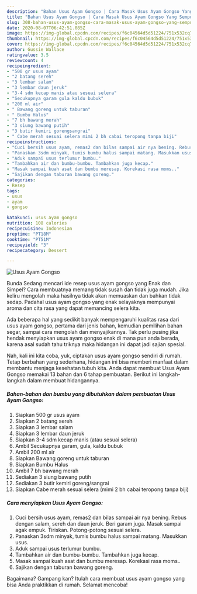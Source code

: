```yaml
---
description: "Bahan Usus Ayam Gongso | Cara Masak Usus Ayam Gongso Yang Sempurna"
title: "Bahan Usus Ayam Gongso | Cara Masak Usus Ayam Gongso Yang Sempurna"
slug: 308-bahan-usus-ayam-gongso-cara-masak-usus-ayam-gongso-yang-sempurna
date: 2020-08-07T06:42:51.085Z
image: https://img-global.cpcdn.com/recipes/f6c04564d5d51224/751x532cq70/usus-ayam-gongso-foto-resep-utama.jpg
thumbnail: https://img-global.cpcdn.com/recipes/f6c04564d5d51224/751x532cq70/usus-ayam-gongso-foto-resep-utama.jpg
cover: https://img-global.cpcdn.com/recipes/f6c04564d5d51224/751x532cq70/usus-ayam-gongso-foto-resep-utama.jpg
author: Gussie Wallace
ratingvalue: 3.5
reviewcount: 4
recipeingredient:
- "500 gr usus ayam"
- "2 batang sereh"
- "3 lembar salam"
- "3 lembar daun jeruk"
- "3-4 sdm kecap manis atau sesuai selera"
- "Secukupnya garam gula kaldu bubuk"
- "200 ml air"
- " Bawang goreng untuk taburan"
- " Bumbu Halus"
- "7 bh bawang merah"
- "3 siung bawang putih"
- "3 butir kemiri gorengsangrai"
- " Cabe merah sesuai selera mimi 2 bh cabai teropong tanpa biji"
recipeinstructions:
- "Cuci bersih usus ayam, remas2 dan bilas sampai air nya bening. Rebus dengan salam, sereh dan daun jeruk. Beri garam juga. Masak sampai agak empuk. Tiriskan. Potong-potong sesuai selera."
- "Panaskan 3sdm minyak, tumis bumbu halus sampai matang. Masukkan usus."
- "Aduk sampai usus terlumur bumbu."
- "Tambahkan air dan bumbu-bumbu. Tambahkan juga kecap."
- "Masak sampai kuah asat dan bumbu meresap. Korekasi rasa moms.."
- "Sajikan dengan taburan bawang goreng."
categories:
- Resep
tags:
- usus
- ayam
- gongso

katakunci: usus ayam gongso 
nutrition: 108 calories
recipecuisine: Indonesian
preptime: "PT18M"
cooktime: "PT51M"
recipeyield: "3"
recipecategory: Dessert

---
```



![Usus Ayam Gongso](https://img-global.cpcdn.com/recipes/f6c04564d5d51224/751x532cq70/usus-ayam-gongso-foto-resep-utama.jpg)

Bunda Sedang mencari ide resep usus ayam gongso yang Enak dan Simpel? Cara membuatnya memang tidak susah dan tidak juga mudah. Jika keliru mengolah maka hasilnya tidak akan memuaskan dan bahkan tidak sedap. Padahal usus ayam gongso yang enak selayaknya mempunyai aroma dan cita rasa yang dapat memancing selera kita.

Ada beberapa hal yang sedikit banyak mempengaruhi kualitas rasa dari usus ayam gongso, pertama dari jenis bahan, kemudian pemilihan bahan segar, sampai cara mengolah dan menyajikannya. Tak perlu pusing jika hendak menyiapkan usus ayam gongso enak di mana pun anda berada, karena asal sudah tahu triknya maka hidangan ini dapat jadi sajian spesial.




Nah, kali ini kita coba, yuk, ciptakan usus ayam gongso sendiri di rumah. Tetap berbahan yang sederhana, hidangan ini bisa memberi manfaat dalam membantu menjaga kesehatan tubuh kita. Anda dapat membuat Usus Ayam Gongso memakai 13 bahan dan 6 tahap pembuatan. Berikut ini langkah-langkah dalam membuat hidangannya.

<!--inarticleads1-->

##### Bahan-bahan dan bumbu yang dibutuhkan dalam pembuatan Usus Ayam Gongso:

1. Siapkan 500 gr usus ayam
1. Siapkan 2 batang sereh
1. Siapkan 3 lembar salam
1. Siapkan 3 lembar daun jeruk
1. Siapkan 3-4 sdm kecap manis (atau sesuai selera)
1. Ambil Secukupnya garam, gula, kaldu bubuk
1. Ambil 200 ml air
1. Siapkan  Bawang goreng untuk taburan
1. Siapkan  Bumbu Halus
1. Ambil 7 bh bawang merah
1. Sediakan 3 siung bawang putih
1. Sediakan 3 butir kemiri goreng/sangrai
1. Siapkan  Cabe merah sesuai selera (mimi 2 bh cabai teropong tanpa biji)




<!--inarticleads2-->

##### Cara menyiapkan Usus Ayam Gongso:

1. Cuci bersih usus ayam, remas2 dan bilas sampai air nya bening. Rebus dengan salam, sereh dan daun jeruk. Beri garam juga. Masak sampai agak empuk. Tiriskan. Potong-potong sesuai selera.
1. Panaskan 3sdm minyak, tumis bumbu halus sampai matang. Masukkan usus.
1. Aduk sampai usus terlumur bumbu.
1. Tambahkan air dan bumbu-bumbu. Tambahkan juga kecap.
1. Masak sampai kuah asat dan bumbu meresap. Korekasi rasa moms..
1. Sajikan dengan taburan bawang goreng.




Bagaimana? Gampang kan? Itulah cara membuat usus ayam gongso yang bisa Anda praktikkan di rumah. Selamat mencoba!
